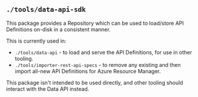 ## `./tools/data-api-sdk`

This package provides a Repository which can be used to load/store API Definitions on-disk in a consistent manner.

This is currently used in:

* `./tools/data-api` - to load and serve the API Definitions, for use in other tooling.
* `./tools/importer-rest-api-specs` - to remove any existing and then import all-new API Definitions for Azure Resource Manager.

This package isn't intended to be used directly, and other tooling should interact with the Data API instead.

